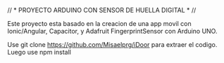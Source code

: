 // * PROYECTO ARDUINO CON SENSOR DE HUELLA DIGITAL * //

Este proyecto esta basado en la creacion de una app movil con Ionic/Angular, Capacitor, y Adafruit FingerprintSensor con Arduino UNO.

Use git clone https://github.com/Misaelprg/iDoor para extraer el codigo.
Luego use npm install
